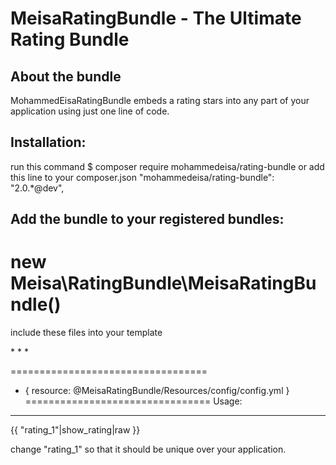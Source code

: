 MeisaRatingBundle - The Ultimate Rating Bundle
========================================================

About the bundle
----------------
MohammedEisaRatingBundle embeds a rating stars into any part of your application using just one line of code.

Installation:
-------------
run this command
$ composer require mohammedeisa/rating-bundle
or add this line to your composer.json
"mohammedeisa/rating-bundle": "2.0.*@dev",

Add the bundle to your registered bundles:
--------------------------------------------
new Meisa\RatingBundle\MeisaRatingBundle()
========================================================

include these files into your template
<link href="{{ asset('css/bootstrap.min.css')}}" rel="stylesheet">
<link href="{{asset('css/font-awesome.min.css')}}" rel="stylesheet">
<script src="{{ asset('js/jquery.js') }}"></script>
<script src="{{ asset('js/bootstrap.min.js') }}"></script>
<link rel="stylesheet" href="{{ asset('bundles/meisarating/css/rating.css') }}"/>
*<script type="text/javascript" src="{{ asset('bundles/meisarating/js/rating.js') }}"></script>
*<script src="{{ asset('bundles/fosjsrouting/js/router.js') }}"  type="text/javascript" ></script>
*<script src="{{ path('fos_js_routing_js', {"callback": "fos.Router.setData"}) }}"  type="text/javascript" ></script>
    

==================================
- { resource: @MeisaRatingBundle/Resources/config/config.yml }
================================
Usage:
------
{{ "rating_1"|show_rating|raw }}

change "rating_1" so that it should be unique over your application.